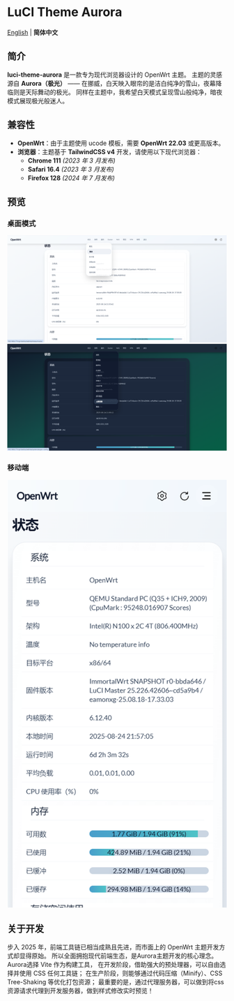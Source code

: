 # LuCI Theme Aurora

[English](README_EN.md) | **简体中文**


## 简介

**luci-theme-aurora** 是一款专为现代浏览器设计的 OpenWrt 主题。
 主题的灵感源自 **Aurora（极光）** —— 在挪威，白天映入眼帘的是洁白纯净的雪山，夜幕降临则是天际舞动的极光。
 同样在主题中，我希望白天模式呈现雪山般纯净，暗夜模式展现极光般迷人。

## 兼容性

- **OpenWrt**：由于主题使用 ucode 模板，需要 **OpenWrt 22.03** 或更高版本。
- **浏览器**：主题基于 **TailwindCSS v4** 开发，请使用以下现代浏览器：
  - **Chrome 111** *(2023 年 3 月发布)*
  - **Safari 16.4** *(2023 年 3 月发布)*
  - **Firefox 128** *(2024 年 7 月发布)*

## 预览

### 桌面模式

![light](./.dev/preview/light.png)
 ![dark](./.dev/preview/dark.png)

### 移动端

![mobile](./.dev/preview/mobile.png)

## 关于开发

步入 2025 年，前端工具链已相当成熟且先进，而市面上的 OpenWrt 主题开发方式却显得原始。
所以全面拥抱现代前端生态，是Aurora主题开发的核心理念。
Aurora选择 Vite 作为构建工具，
在开发阶段，借助强大的预处理器，可以自由选择并使用 CSS 任何工具链；
在生产阶段，则能够通过代码压缩（Minify）、CSS Tree-Shaking 等优化打包资源；
最重要的是，通过代理服务器，可以做到将css资源请求代理到开发服务器，做到样式修改实时预览！